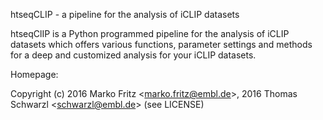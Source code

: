 htseqCLIP - a pipeline for the analysis of iCLIP datasets


htseqClIP is a Python programmed pipeline for the analysis of iCLIP datasets which offers various functions, parameter settings and methods for a deep and customized analysis for your iCLIP datasets.

Homepage:

Copyright (c) 2016 Marko Fritz <[marko.fritz@embl.de](mailto:marko.fritz@embl.de)>, 2016 Thomas Schwarzl <[schwarzl@embl.de](mailto:marko.fritz@embl.de)> (see LICENSE)